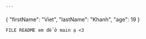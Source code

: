 	```
{
  "firstName": "Viet",
  "lastName": "Khanh",
  "age": 19
}
```
FILE README em để ở main ạ <3
